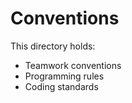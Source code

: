 # Conventions
This directory holds:
  - Teamwork conventions
  - Programming rules
  - Coding standards
